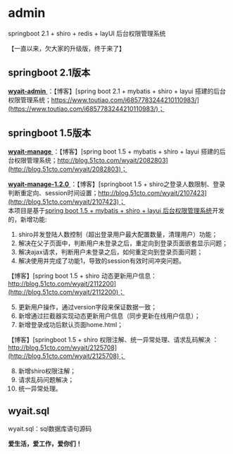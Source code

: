 # admin
springboot 2.1 + shiro + redis + layUI 后台权限管理系统

【一直以来，欠大家的升级版，终于来了】

## springboot 2.1版本

[ **wyait-admin** ](https://github.com/wyait/admin.git)：【博客】[spring boot 2.1 + mybatis + shiro + layui 搭建的后台权限管理系统；https://www.toutiao.com/i6857783244210110983/](https://www.toutiao.com/i6857783244210110983/)；

## springboot 1.5版本

[ **wyait-manage** ](https://github.com/wyait/manage.git)：【博客】[spring boot 1.5 + mybatis + shiro + layui 搭建的后台权限管理系统；http://blog.51cto.com/wyait/2082803](http://blog.51cto.com/wyait/2082803)；   

[ **wyait-manage-1.2.0** ](https://github.com/wyait/manage.git)：【博客】[springboot 1.5 + shiro之登录人数限制、登录判断重定向、session时间设置；http://blog.51cto.com/wyait/2107423](http://blog.51cto.com/wyait/2107423)；  
本项目是基于[spring boot 1.5 + mybatis + shiro + layui 后台权限管理系统](http://blog.51cto.com/wyait/2082803)开发的，新增功能:
1. shiro并发登陆人数控制（超出登录用户最大配置数量，清理用户）功能；
2. 解决在父子页面中，判断用户未登录之后，重定向到登录页面嵌套显示问题；
3. 解决ajax请求，判断用户未登录之后，如何重定向到登录页面问题；
4. 解决使用并完成了功能1，导致的session有效时间冲突问题。   

【博客】[spring boot 1.5 + shiro 动态更新用户信息：http://blog.51cto.com/wyait/2112200](http://blog.51cto.com/wyait/2112200)；  

5. 更新用户操作，通过version字段来保证数据一致；
6. 新增通过拦截器实现动态更新用户信息（同步更新在线用户信息）；
7. 新增登录成功后默认页面home.html；  

【博客】[springboot 1.5 + shiro 权限注解、统一异常处理、请求乱码解决 ：http://blog.51cto.com/wyait/2125708](http://blog.51cto.com/wyait/2125708)；  

8. 新增shiro权限注解；  
9. 请求乱码问题解决；  
10. 统一异常处理。

## wyait.sql
wyait.sql：sql数据库语句源码

**爱生活，爱工作，爱你们！**

